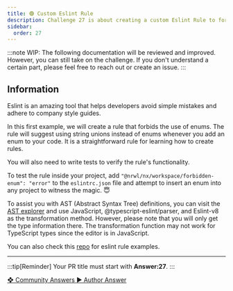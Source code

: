 ```yaml
---
title: 🟢 Custom Eslint Rule
description: Challenge 27 is about creating a custom Eslint Rule to forbid enums
sidebar:
  order: 27
---
```


:::note
WIP: The following documentation will be reviewed and improved. However, you can still take on the challenge. If you don't understand a certain part, please feel free to reach out or create an issue.
:::

## Information

Eslint is an amazing tool that helps developers avoid simple mistakes and adhere to company style guides.

In this first example, we will create a rule that forbids the use of enums. The rule will suggest using string unions instead of enums whenever you add an enum to your code. It is a straightforward rule for learning how to create rules.

You will also need to write tests to verify the rule's functionality.

To test the rule inside your project, add `"@nrwl/nx/workspace/forbidden-enum": "error"` to the `eslintrc.json` file and attempt to insert an enum into any project to witness the magic. 😇

To assist you with AST (Abstract Syntax Tree) definitions, you can visit the [AST explorer](https://astexplorer.net/) and use JavaScript, @typescript-eslint/parser, and Eslint-v8 as the transformation method. However, please note that you will only get the type information there. The transformation function may not work for TypeScript types since the editor is in JavaScript.

You can also check this [repo](https://github.com/typescript-eslint/typescript-eslint/tree/master/packages/eslint-plugin/src/rules) for eslint rule examples.

---

:::tip[Reminder]
Your PR title must start with <b>Answer:27</b>.
:::

<div class="article-footer">
  <a
    href="https://github.com/tomalaforge/angular-challenges/pulls?q=label%3A27+label%3Aanswer"
    alt="Custom Eslint Rule community solutions">
    ❖ Community Answers
  </a>
  <a
    href='https://github.com/tomalaforge/angular-challenges/pulls?q=label%3A27+label%3A"answer+author"'
    alt="Custom Eslint Rule solution author">
    ▶︎ Author Answer
  </a>
  </div>
